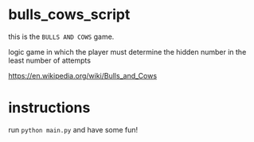# bulls_cows_script

this is the `BULLS AND COWS` game.

logic game in which the player must determine the hidden number in the least number of attempts


https://en.wikipedia.org/wiki/Bulls_and_Cows

# instructions

run `python main.py` and have some fun!
